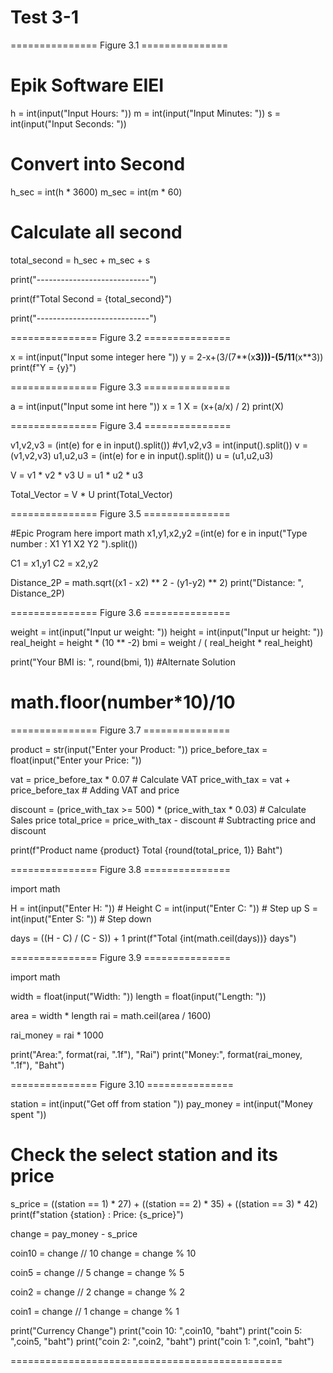 # Test 3-1
=============== Figure 3.1 ===============

# Epik Software EIEI
h = int(input("Input Hours: "))
m = int(input("Input Minutes: "))
s = int(input("Input Seconds: "))

# Convert into Second
h_sec = int(h * 3600)
m_sec = int(m * 60)

# Calculate all second
total_second = h_sec + m_sec + s

print("----------------------------")

print(f"Total Second = {total_second}")

print("----------------------------")

=============== Figure 3.2 ===============

x = int(input("Input some integer here "))
y = 2-x+(3/(7**(x**3)))-(5/11**(x**3))
print(f"Y = {y}")

=============== Figure 3.3 ===============

a = int(input("Input some int here "))
x = 1
X = (x+(a/x) / 2)
print(X)

=============== Figure 3.4 ===============

v1,v2,v3 = (int(e) for e in input().split())
#v1,v2,v3 = int(input().split())
v = (v1,v2,v3)
u1,u2,u3 = (int(e) for e in input().split())
u = (u1,u2,u3)

V = v1 * v2 * v3
U = u1 * u2 * u3

Total_Vector = V * U
print(Total_Vector)

=============== Figure 3.5 ===============

#Epic Program here
import math
x1,y1,x2,y2 =(int(e) for e in input("Type number : X1 Y1 X2 Y2 ").split())

C1 = x1,y1
C2 = x2,y2

Distance_2P = math.sqrt((x1 - x2) ** 2 - (y1-y2) ** 2)
print("Distance: ", Distance_2P)

=============== Figure 3.6 ===============

weight = int(input("Input ur weight: "))
height = int(input("Input ur height: "))
real_height = height * (10 ** -2)
bmi = weight / ( real_height * real_height)

print("Your BMI is: ", round(bmi, 1))
#Alternate Solution
# math.floor(number*10)/10

=============== Figure 3.7 ===============

product = str(input("Enter your Product: "))
price_before_tax = float(input("Enter your Price: "))

vat = price_before_tax * 0.07 # Calculate VAT
price_with_tax = vat + price_before_tax  # Adding VAT and price

discount = (price_with_tax >= 500) * (price_with_tax * 0.03) # Calculate Sales price
total_price = price_with_tax - discount # Subtracting price and discount

print(f"Product name {product} Total {round(total_price, 1)} Baht")

=============== Figure 3.8 ===============

import math

H = int(input("Enter H: ")) # Height
C = int(input("Enter C: ")) # Step up
S = int(input("Enter S: ")) # Step down

days = ((H - C) / (C - S)) + 1
print(f"Total {int(math.ceil(days))} days")


=============== Figure 3.9 ===============

import math

width = float(input("Width: "))
length = float(input("Length: "))

area = width * length
rai = math.ceil(area / 1600)

rai_money = rai * 1000

print("Area:", format(rai, ".1f"), "Rai")
print("Money:", format(rai_money, ".1f"), "Baht")


=============== Figure 3.10 ===============

station = int(input("Get off from station "))
pay_money = int(input("Money spent "))
# Check the select station and its price
s_price = ((station == 1) * 27) + ((station == 2) * 35) + ((station == 3) * 42)
print(f"station {station} : Price: {s_price}")

change = pay_money - s_price

coin10 = change // 10
change = change % 10

coin5 = change // 5
change = change % 5

coin2 = change // 2
change = change % 2

coin1 = change // 1
change = change % 1

print("Currency Change")
print("coin 10: ",coin10, "baht")
print("coin 5: ",coin5, "baht")
print("coin 2: ",coin2, "baht")
print("coin 1: ",coin1, "baht")

===============================================
